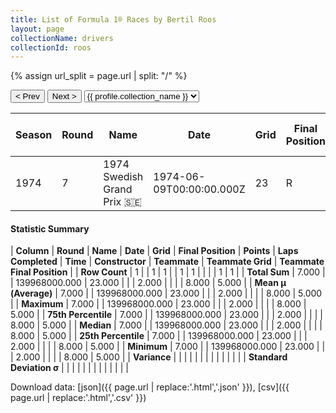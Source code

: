 ```yaml
---
title: List of Formula 1® Races by Bertil Roos
layout: page
collectionName: drivers
collectionId: roos
---
```


{% assign url_split = page.url | split: "/" %}
<div id="collection-navigation">
<button onclick="selector.options[selector.selectedIndex-1].value && (window.location = selector.options[selector.selectedIndex-1].value);">&lt; Prev</button>
<button onclick="selector.options[selector.selectedIndex+1].value && (window.location = selector.options[selector.selectedIndex+1].value);">Next &gt;</button>
<select id="selector" onchange="this.options[this.selectedIndex].value && (window.location = this.options[this.selectedIndex].value);">
  {% for collectionId in site.data[page.collectionName].refs %}
    {% if collectionId == page.collectionId %}
      {% assign selected = "selected" %}
    {% else %}
      {% assign selected = "" %}
    {% endif %}
    {% assign profile = site.data[page.collectionName][collectionId].profile %}
    <option value="/f1/{{ page.collectionName }}/{{ collectionId }}/{{ url_split[4] }}" {{ selected }}>{{ profile.collection_name }}</option>
  {% endfor %}
</select>
</div>

| Season | Round | Name | Date | Grid | Final Position | Points | Laps Completed | Time | Constructor | Teammate | Teammate Grid | Teammate Final Position |
|--|--|--|--|--|--|--|--|--|--|--|--|--|
| 1974 | 7 | 1974 Swedish Grand Prix 🇸🇪 | 1974-06-09T00:00:00.000Z | 23 | R | 0.0 | 2 |   | Shadow 🇬🇧 | [Jean-Pierre Jarier 🇫🇷](/f1/drivers/jarier) | 8 | 5 |

#### Statistic Summary

| **Column** | **Round** | **Name** | **Date** | **Grid** | **Final Position** | **Points** | **Laps Completed** | **Time** | **Constructor** | **Teammate** | **Teammate Grid** | **Teammate Final Position** |
| **Row Count** | 1 |  | 1 | 1 |  | 1 | 1 |  |  |  | 1 | 1 |
| **Total Sum** | 7.000 |  | 139968000.000 | 23.000 |  |  | 2.000 |  |  |  | 8.000 | 5.000 |
| **Mean μ (Average)** | 7.000 |  | 139968000.000 | 23.000 |  |  | 2.000 |  |  |  | 8.000 | 5.000 |
| **Maximum** | 7.000 |  | 139968000.000 | 23.000 |  |  | 2.000 |  |  |  | 8.000 | 5.000 |
| **75th Percentile** | 7.000 |  | 139968000.000 | 23.000 |  |  | 2.000 |  |  |  | 8.000 | 5.000 |
| **Median** | 7.000 |  | 139968000.000 | 23.000 |  |  | 2.000 |  |  |  | 8.000 | 5.000 |
| **25th Percentile** | 7.000 |  | 139968000.000 | 23.000 |  |  | 2.000 |  |  |  | 8.000 | 5.000 |
| **Minimum** | 7.000 |  | 139968000.000 | 23.000 |  |  | 2.000 |  |  |  | 8.000 | 5.000 |
| **Variance** |  |  |  |  |  |  |  |  |  |  |  |  |
| **Standard Deviation σ** |  |  |  |  |  |  |  |  |  |  |  |  |

Download data: [json]({{ page.url | replace:'.html','.json' }}), [csv]({{ page.url | replace:'.html','.csv' }})
